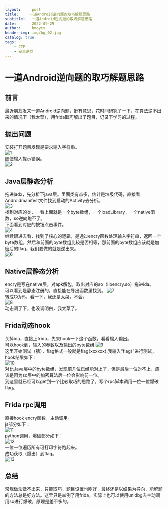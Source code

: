 ```yaml
---
layout:     post
title:     一道Android逆向题的取巧解题思路
subtitle:   一道Android逆向题的取巧解题思路
date:       2022-09-29
author:     hmoytx
header-img: img/bg_02.jpg
catalog: true
tags:
    - CTF
    - 安卓逆向
---
```

#  一道Android逆向题的取巧解题思路

## 前言
最近朋友发来一道Android逆向题，挺有意思，花时间研究了一下，在算法逆不出来的情况下（我太菜），用frida取巧解出了题目，记录下学习的过程。  

## 抛出问题
安装打开题目发现是要求输入字符串。     
![1](/img/220929_app.png)   
随便输入提示错误。  
![2](/img/220929_test.png)   


## Java层静态分析
拖进jadx，先分析下java层。里面类有点多，估计是垃圾代码，直接看Androidmanifest文件找到启动的Activity去分析。  
![3](/img/220929_amf.png)   
找到对应的类，一看上面就是一个byte数组，一个loadLibrary，一个native函数，so逆向跑不了。  
下面看到对应的按钮点击事件。  
![4](/img/220929_activity.png)   
继续跟进去看，找到了核心的逻辑，是通过encry函数处理输入字符串，返回一个byte数组，然后和前面的byte数组比较是否相等，那前面的byte数组应该就是加密后的flag，我们要做的就是逆出来。  
![6](/img/220929_encry1.png)   


## Native层静态分析
encry是写在native层，对apk解包，取出对应的so（libencry.so）拖进ida。    
可以看到是静态注册的，直接能在导出函数里找到。 
![7](/img/220929_ida.png)   
转成C伪码，看一下，我还是太菜，不会。  
![8](/img/220929_ida2.png)    
动态调了下，也没调明白，我太菜了。  


## Frida动态hook
关掉ida，直接上frida，先来hook一下这个函数，看看输入输出。  
可以hook到，输入的参数以及输出的byte数组
![9](/img/220929_hook.png)      
这里开始测试（猜），flag格式一般就是flag{xxxxxx},我输入“flag{”进行测试，hook结果如下：  
![10](/img/220929_testflag.png)      
对比Java层中的byte数组，发现前几位已经能对上了，但是最后一位对不上，应该是因为so层中的加密算法后一位会影响前一位。  
到这里就已经可以get到一个比较取巧的思路了，写个rpc脚本调用一位一位爆破flag。  


## Frida rpc调用
直接hook encry函数，主动调用。  
js部分如下：  
![11](/img/220929_fridarpc.png)     
python调用，爆破部分如下：  
![12](/img/220929_fridarpc2.png)  
一位一位遍历所有可打印字符跑起来。   
成功获取（爆出）到flag。   
![13](/img/220929_flag.png)   


## 总结
常规做法做不出来，只能取巧，题目设置也刚好，最终还是以结果为导向，能解题的方法总是好方法。这里只是举例了用frida，实际上也可以使用unidbg去主动调用so进行爆破，原理是差不多的。      

 
